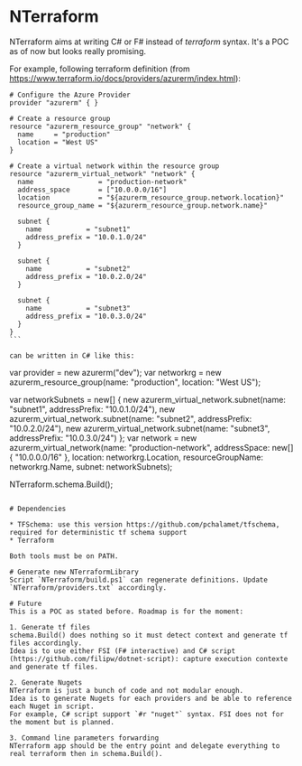 # NTerraform
NTerraform aims at writing C# or F# instead of *terraform* syntax. It's a POC as of now but looks really promising.

For example, following terraform definition (from https://www.terraform.io/docs/providers/azurerm/index.html):

````
# Configure the Azure Provider
provider "azurerm" { }

# Create a resource group
resource "azurerm_resource_group" "network" {
  name     = "production"
  location = "West US"
}

# Create a virtual network within the resource group
resource "azurerm_virtual_network" "network" {
  name                = "production-network"
  address_space       = ["10.0.0.0/16"]
  location            = "${azurerm_resource_group.network.location}"
  resource_group_name = "${azurerm_resource_group.network.name}"

  subnet {
    name           = "subnet1"
    address_prefix = "10.0.1.0/24"
  }

  subnet {
    name           = "subnet2"
    address_prefix = "10.0.2.0/24"
  }

  subnet {
    name           = "subnet3"
    address_prefix = "10.0.3.0/24"
  }
}
```

can be written in C# like this:
````
var provider = new azurerm("dev");
var networkrg = new azurerm_resource_group(name: "production",
                                           location: "West US");

var networkSubnets = new[] { new azurerm_virtual_network.subnet(name: "subnet1", addressPrefix: "10.0.1.0/24"),
                             new azurerm_virtual_network.subnet(name: "subnet2", addressPrefix: "10.0.2.0/24"),
                             new azurerm_virtual_network.subnet(name: "subnet3", addressPrefix: "10.0.3.0/24") };
var network = new azurerm_virtual_network(name: "production-network",
                                          addressSpace: new[] { "10.0.0.0/16" },
                                          location: networkrg.Location,
                                          resourceGroupName: networkrg.Name,
                                          subnet: networkSubnets);

NTerraform.schema.Build();
```

# Dependencies

* TFSchema: use this version https://github.com/pchalamet/tfschema, required for deterministic tf schema support
* Terraform

Both tools must be on PATH.

# Generate new NTerraformLibrary
Script `NTerraform/build.ps1` can regenerate definitions. Update `NTerraform/providers.txt` accordingly.

# Future
This is a POC as stated before. Roadmap is for the moment:

1. Generate tf files
schema.Build() does nothing so it must detect context and generate tf files accordingly.
Idea is to use either FSI (F# interactive) and C# script (https://github.com/filipw/dotnet-script): capture execution contexte and generate tf files.

2. Generate Nugets
NTerraform is just a bunch of code and not modular enough.
Idea is to generate Nugets for each providers and be able to reference each Nuget in script.
For example, C# script support `#r "nuget"` syntax. FSI does not for the moment but is planned.

3. Command line parameters forwarding
NTerraform app should be the entry point and delegate everything to real terraform then in schema.Build().
